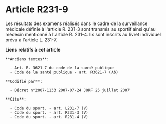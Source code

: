 # Article R231-9

Les résultats des examens réalisés dans le cadre de la surveillance médicale définie à l'article R. 231-3 sont transmis au
sportif ainsi qu'au médecin mentionné à l'article R. 231-4. Ils sont inscrits au livret individuel prévu à l'article L.
231-7.

**Liens relatifs à cet article**

	**Anciens textes**:

	  - Art. R. 3621-7 du code de la santé publique
	  - Code de la santé publique - art. R3621-7 (Ab)

	**Codifié par**:

	  - Décret n°2007-1133 2007-07-24 JORF 25 juillet 2007

	**Cite**:

	  - Code du sport. - art. L231-7 (V)
	  - Code du sport. - art. R231-3 (V)
	  - Code du sport. - art. R231-4 (V)
